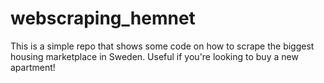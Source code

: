 # webscraping_hemnet
This is a simple repo that shows some code on how to scrape the biggest housing marketplace in Sweden. Useful if you're looking to buy a new apartment!